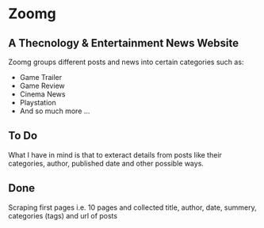 # Zoomg

## A Thecnology & Entertainment News Website

Zoomg groups different posts and news into certain categories such as:

- Game Trailer
- Game Review
- Cinema News
- Playstation
- And so much more ...

## To Do

What I have in mind is that to exteract details from posts like their categories, author, published date and other possible ways.

## Done

Scraping first pages i.e. 10 pages and collected title, author, date, summery, categories (tags) and url of posts
